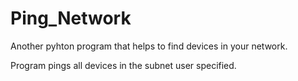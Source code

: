 # Ping_Network

Another pyhton program that helps to find devices in your network.

Program pings all devices in the subnet user specified.
